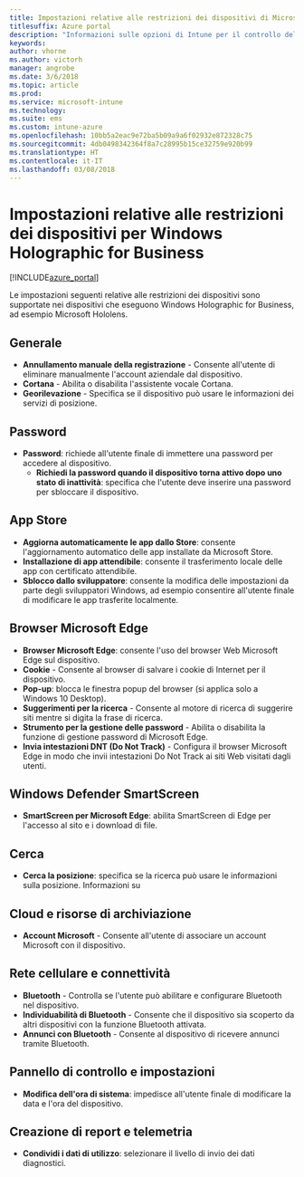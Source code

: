 ```yaml
---
title: Impostazioni relative alle restrizioni dei dispositivi di Microsoft Intune per Windows Holographic for Business
titlesuffix: Azure portal
description: "Informazioni sulle opzioni di Intune per il controllo delle impostazioni e delle funzionalità nei dispositivi che eseguono Windows Holographic for Business."
keywords: 
author: vhorne
ms.author: victorh
manager: angrobe
ms.date: 3/6/2018
ms.topic: article
ms.prod: 
ms.service: microsoft-intune
ms.technology: 
ms.suite: ems
ms.custom: intune-azure
ms.openlocfilehash: 10bb5a2eac9e72ba5b09a9a6f02932e872328c75
ms.sourcegitcommit: 4db0498342364f8a7c28995b15ce32759e920b99
ms.translationtype: HT
ms.contentlocale: it-IT
ms.lasthandoff: 03/08/2018
---
```

# <a name="microsoft-intune-windows-holographic-for-business-device-restriction-settings"></a>Impostazioni relative alle restrizioni dei dispositivi per Windows Holographic for Business

[!INCLUDE[azure_portal](./includes/azure_portal.md)]

Le impostazioni seguenti relative alle restrizioni dei dispositivi sono supportate nei dispositivi che eseguono Windows Holographic for Business, ad esempio Microsoft Hololens.

## <a name="general"></a>Generale

- **Annullamento manuale della registrazione** - Consente all'utente di eliminare manualmente l'account aziendale dal dispositivo.
- **Cortana** - Abilita o disabilita l'assistente vocale Cortana.
- **Georilevazione** - Specifica se il dispositivo può usare le informazioni dei servizi di posizione.



## <a name="password"></a>Password
-   **Password**: richiede all'utente finale di immettere una password per accedere al dispositivo.
    -   **Richiedi la password quando il dispositivo torna attivo dopo uno stato di inattività**: specifica che l'utente deve inserire una password per sbloccare il dispositivo.



## <a name="app-store"></a>App Store

-   **Aggiorna automaticamente le app dallo Store**: consente l'aggiornamento automatico delle app installate da Microsoft Store.
-   **Installazione di app attendibile**: consente il trasferimento locale delle app con certificato attendibile.
-   **Sblocco dallo sviluppatore**: consente la modifica delle impostazioni da parte degli sviluppatori Windows, ad esempio consentire all'utente finale di modificare le app trasferite localmente.

## <a name="edge-browser"></a>Browser Microsoft Edge

-   **Browser Microsoft Edge**: consente l'uso del browser Web Microsoft Edge sul dispositivo.
-   **Cookie** - Consente al browser di salvare i cookie di Internet per il dispositivo.
-   **Pop-up**: blocca le finestra popup del browser (si applica solo a Windows 10 Desktop).
-   **Suggerimenti per la ricerca** - Consente al motore di ricerca di suggerire siti mentre si digita la frase di ricerca.
-   **Strumento per la gestione delle password** - Abilita o disabilita la funzione di gestione password di Microsoft Edge.
- **Invia intestazioni DNT (Do Not Track)** - Configura il browser Microsoft Edge in modo che invii intestazioni Do Not Track ai siti Web visitati dagli utenti.

## <a name="windows-defender-smart-screen"></a>Windows Defender SmartScreen

- **SmartScreen per Microsoft Edge**: abilita SmartScreen di Edge per l'accesso al sito e i download di file.

## <a name="search"></a>Cerca
- **Cerca la posizione**: specifica se la ricerca può usare le informazioni sulla posizione. Informazioni su


## <a name="cloud-and-storage"></a>Cloud e risorse di archiviazione
-   **Account Microsoft** - Consente all'utente di associare un account Microsoft con il dispositivo.

## <a name="cellular-and-connectivity"></a>Rete cellulare e connettività

-   **Bluetooth** - Controlla se l'utente può abilitare e configurare Bluetooth nel dispositivo.
-   **Individuabilità di Bluetooth** - Consente che il dispositivo sia scoperto da altri dispositivi con la funzione Bluetooth attivata.
-   **Annunci con Bluetooth** - Consente al dispositivo di ricevere annunci tramite Bluetooth.

## <a name="control-panel-and-settings"></a>Pannello di controllo e impostazioni

- **Modifica dell'ora di sistema**: impedisce all'utente finale di modificare la data e l'ora del dispositivo.

## <a name="reporting-and-telemetry"></a>Creazione di report e telemetria

- **Condividi i dati di utilizzo**: selezionare il livello di invio dei dati diagnostici.
